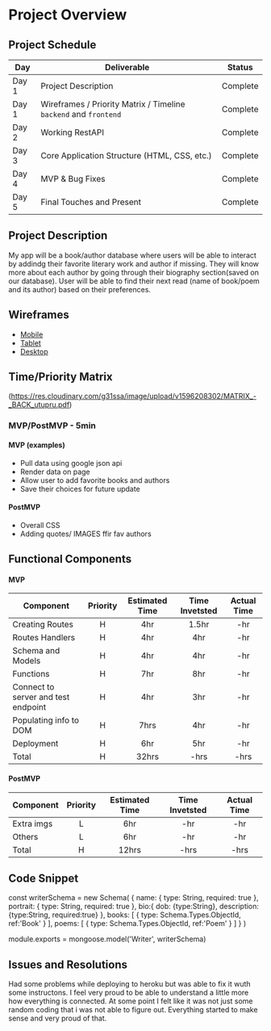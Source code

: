 # Project Overview

## Project Schedule

|  Day | Deliverable | Status
|---|---| ---|
|Day 1| Project Description | Complete
|Day 1| Wireframes / Priority Matrix / Timeline `backend` and `frontend`| Complete
|Day 2| Working RestAPI | Complete
|Day 3| Core Application Structure (HTML, CSS, etc.) | Complete
|Day 4| MVP & Bug Fixes | Complete
|Day 5| Final Touches and Present | Complete

## Project Description

My app will be a book/author database where users will be able to interact by addindg their favorite literary work and author if missing. They will know more about each author by going through their biography section(saved on our database). User will be able to find their next read (name of book/poem and its author) based on their preferences.

## Wireframes  
- [Mobile](https://res.cloudinary.com/g31ssa/image/upload/v1596207308/phone_w4xva2.jpg)
- [Tablet](https://res.cloudinary.com/g31ssa/image/upload/v1596207298/Desktop_IPAD_isnq88.jpg)
- [Desktop](https://res.cloudinary.com/g31ssa/image/upload/v1596207298/Desktop_IPAD_isnq88.jpg)

## Time/Priority Matrix 
(https://res.cloudinary.com/g31ssa/image/upload/v1596208302/MATRIX_-_BACK_utupru.pdf)

### MVP/PostMVP - 5min

#### MVP (examples)

- Pull data using google json api
- Render data on page 
- Allow user to add favorite books and authors
- Save their choices for future update 

#### PostMVP 

- Overall CSS 
- Adding quotes/ IMAGES  ffir fav authors 


## Functional Components
#### MVP
| Component | Priority | Estimated Time | Time Invetsted | Actual Time |
| --- | :---: |  :---: | :---: | :---: |
| Creating Routes | H | 4hr | 1.5hr | -hr|
| Routes Handlers | H | 4hr | 4hr | -hr|
| Schema and Models | H |4hr | 4hr | -hr|
| Functions | H | 7hr| 8hr | -hr |
| Connect to server and test endpoint| H | 4hr | 3hr | -hr|
| Populating info to DOM | H | 7hrs| 4hr | -hr |
| Deployment | H | 6hr | 5hr | -hr|
| Total | H | 32hrs| -hrs | -hrs |

#### PostMVP
| Component | Priority | Estimated Time | Time Invetsted | Actual Time |
| --- | :---: |  :---: | :---: | :---: |
| Extra imgs | L | 6hr | -hr | -hr|
| Others | L | 6hr | -hr | -hr|
| Total | H | 12hrs| -hrs | -hrs |

## Code Snippet

const writerSchema = new Schema(
    {
        name: { type: String, required: true },
        portrait: { type: String, required: true },
        bio:{
                dob: {type:String},
                description: {type:String, required:true}
            }, 
        books: [
            {
                type: Schema.Types.ObjectId,
                 ref:'Book'
            }
                 ],
        poems: [
            {
                type: Schema.Types.ObjectId,
                 ref:'Poem'
            }
                 ]
    }
)

module.exports = mongoose.model('Writer', writerSchema)


## Issues and Resolutions

Had some problems while deploying to heroku but was able to fix it wuth some instructons. I feel very proud to be able to understand a little more how everything is connected. At some point I felt like it was not just some random coding that i was not able to figure out. Everything started to make sense and very proud of that. 

